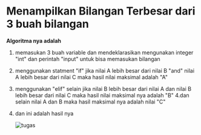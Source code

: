 <h1>Menampilkan Bilangan Terbesar dari 3 buah bilangan</h1>

<b>Algoritma nya adalah</b>

1. memasukan 3 buah variable dan mendeklarasikan mengunakan integer "int" dan perintah "input" untuk bisa memasukan bilangan
2. menggunakan statment "if" jika nilai A lebih besar dari nilai B "and" nilai A lebih besar dari nilai C maka hasil nilai maksimal adalah "A"
3. menggunakan "elif" selain jika nilai B lebih besar dari nilai A dan nilai B lebih besar dari nilai C maka hasil nilai maksimal nya adalah "B"
4.dan selain nilai A dan B maka hasil maksimal nya adalah nilai "C"

5. dan ini adalah hasil nya

    ![tugas](https://user-images.githubusercontent.com/56831922/67680531-fff6a480-f9bd-11e9-9aec-262710570f3f.jpg)
